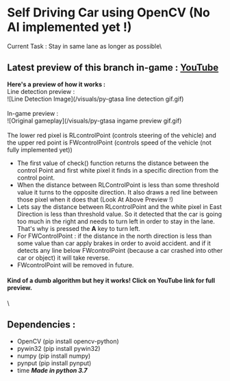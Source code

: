 # Self Driving Car using OpenCV (No AI implemented yet !)
 Current Task : Stay in same lane as longer as possible\
## Latest preview of this branch in-game : [YouTube](https://youtu.be/e3yZM15-OuE)
**Here's a preview of how it works :**\
 Line detection preview :\
![Line Detection Image](/visuals/py-gtasa line detection gif.gif)  
\
 In-game preview :\
![Original gameplay](/visuals/py-gtasa ingame preview gif.gif)  
\
The lower red pixel is RLcontrolPoint (controls steering of the vehicle) and the upper red point is FWcontrolPoint (controls speed of the vehicle (not fully implemented yet))
- The first value of check() function returns the distance between the control Point and first white pixel it finds in a specific direction from the control point.
- When the distance between RLControlPoint is less than some threshold value it turns to the opposite direction. It also draws a red line between those pixel when it does that (Look At Above Preview !)
- Lets say the distance between RLcontrolPoint and the white pixel in East Direction is less than threshold value. So it detected that the car is going too much in the right and needs to turn left in order to stay in the lane. That's why is pressed the **A** key to turn left.
- For FWControlPoint : if the distance in the north direction is less than some value than car apply brakes in order to avoid accident. and if it detects any line below FWcontrolPoint (because a car crashed into other car or object) it will take reverse.
- FWcontrolPoint will be removed in future.
#### Kind of a dumb algorithm but hey it works! Click on YouTube link for full preview.
\
## Dependencies :
- OpenCV (pip install opencv-python)
- pywin32 (pip install pywin32)
- numpy (pip install numpy)
- pynput (pip install pynput)
- time
  _**Made in python 3.7**_
